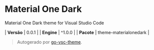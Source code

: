 # Material One Dark

Material One Dark theme for Visual Studio Code

| **Versão** | 0.0.1 |
| **Engine** | ^1.0.0 |
| **Pacote** | theme-materialonedark |

> Autogerado por [go-vsc-theme](https://github.com/natalbu/go-vsc-theme).
